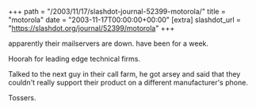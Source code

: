 +++
path = "/2003/11/17/slashdot-journal-52399-motorola/"
title = "motorola"
date = "2003-11-17T00:00:00+00:00"
[extra]
slashdot_url = "https://slashdot.org/journal/52399/motorola"
+++

<p>apparently their mailservers are down. have been for a week.</p>
<p>Hoorah for leading edge technical firms.</p>
<p>Talked to the next guy in their call farm, he got arsey and said that they couldn't really support their product on a different manufacturer's phone.</p>
<p>Tossers.</p>

